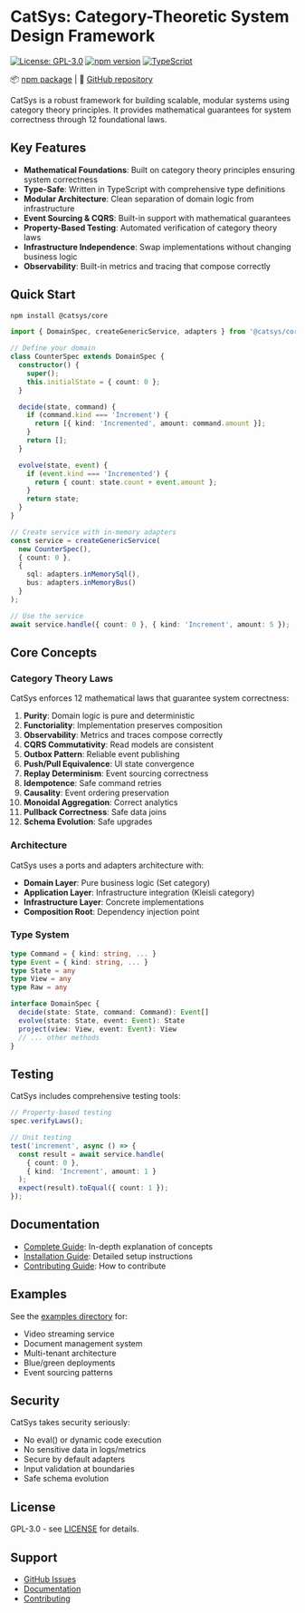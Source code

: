 # CatSys: Category-Theoretic System Design Framework

[![License: GPL-3.0](https://img.shields.io/badge/License-GPL%203.0-blue.svg)](https://www.gnu.org/licenses/gpl-3.0)
[![npm version](https://img.shields.io/npm/v/catsys.svg)](https://www.npmjs.com/package/catsys)
[![TypeScript](https://img.shields.io/badge/TypeScript-5.0%2B-blue)](https://www.typescriptlang.org/)

📦 [npm package](https://www.npmjs.com/package/catsys) | 
🐙 [GitHub repository](https://github.com/0xspringtime/catsys)

CatSys is a robust framework for building scalable, modular systems using category theory principles. It provides mathematical guarantees for system correctness through 12 foundational laws.

## Key Features

- **Mathematical Foundations**: Built on category theory principles ensuring system correctness
- **Type-Safe**: Written in TypeScript with comprehensive type definitions
- **Modular Architecture**: Clean separation of domain logic from infrastructure
- **Event Sourcing & CQRS**: Built-in support with mathematical guarantees
- **Property-Based Testing**: Automated verification of category theory laws
- **Infrastructure Independence**: Swap implementations without changing business logic
- **Observability**: Built-in metrics and tracing that compose correctly

## Quick Start

```bash
npm install @catsys/core
```

```typescript
import { DomainSpec, createGenericService, adapters } from '@catsys/core';

// Define your domain
class CounterSpec extends DomainSpec {
  constructor() {
    super();
    this.initialState = { count: 0 };
  }

  decide(state, command) {
    if (command.kind === 'Increment') {
      return [{ kind: 'Incremented', amount: command.amount }];
    }
    return [];
  }

  evolve(state, event) {
    if (event.kind === 'Incremented') {
      return { count: state.count + event.amount };
    }
    return state;
  }
}

// Create service with in-memory adapters
const service = createGenericService(
  new CounterSpec(),
  { count: 0 },
  {
    sql: adapters.inMemorySql(),
    bus: adapters.inMemoryBus()
  }
);

// Use the service
await service.handle({ count: 0 }, { kind: 'Increment', amount: 5 });
```

## Core Concepts

### Category Theory Laws

CatSys enforces 12 mathematical laws that guarantee system correctness:

1. **Purity**: Domain logic is pure and deterministic
2. **Functoriality**: Implementation preserves composition
3. **Observability**: Metrics and traces compose correctly
4. **CQRS Commutativity**: Read models are consistent
5. **Outbox Pattern**: Reliable event publishing
6. **Push/Pull Equivalence**: UI state convergence
7. **Replay Determinism**: Event sourcing correctness
8. **Idempotence**: Safe command retries
9. **Causality**: Event ordering preservation
10. **Monoidal Aggregation**: Correct analytics
11. **Pullback Correctness**: Safe data joins
12. **Schema Evolution**: Safe upgrades

### Architecture

CatSys uses a ports and adapters architecture with:

- **Domain Layer**: Pure business logic (Set category)
- **Application Layer**: Infrastructure integration (Kleisli category)
- **Infrastructure Layer**: Concrete implementations
- **Composition Root**: Dependency injection point

### Type System

```typescript
type Command = { kind: string, ... }
type Event = { kind: string, ... }
type State = any
type View = any
type Raw = any

interface DomainSpec {
  decide(state: State, command: Command): Event[]
  evolve(state: State, event: Event): State
  project(view: View, event: Event): View
  // ... other methods
}
```

## Testing

CatSys includes comprehensive testing tools:

```typescript
// Property-based testing
spec.verifyLaws();

// Unit testing
test('increment', async () => {
  const result = await service.handle(
    { count: 0 },
    { kind: 'Increment', amount: 1 }
  );
  expect(result).toEqual({ count: 1 });
});
```

## Documentation

- [Complete Guide](./GUIDE.md): In-depth explanation of concepts
- [Installation Guide](./INSTALLATION.md): Detailed setup instructions
- [Contributing Guide](./CONTRIBUTING.md): How to contribute

## Examples

See the [examples directory](./examples) for:

- Video streaming service
- Document management system
- Multi-tenant architecture
- Blue/green deployments
- Event sourcing patterns

## Security

CatSys takes security seriously:

- No eval() or dynamic code execution
- No sensitive data in logs/metrics
- Secure by default adapters
- Input validation at boundaries
- Safe schema evolution

## License

GPL-3.0 - see [LICENSE](./LICENSE) for details.

## Support

- [GitHub Issues](https://github.com/catsys-org/catsys/issues)
- [Documentation](./GUIDE.md)
- [Contributing](./CONTRIBUTING.md)